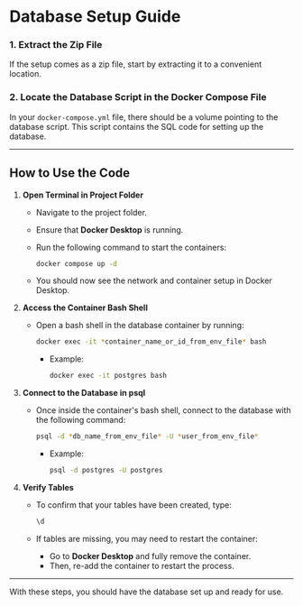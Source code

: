 # Database Setup Guide

### 1. Extract the Zip File
If the setup comes as a zip file, start by extracting it to a convenient location.

### 2. Locate the Database Script in the Docker Compose File
In your `docker-compose.yml` file, there should be a volume pointing to the database script. This script contains the SQL code for setting up the database.

---

## How to Use the Code

1. **Open Terminal in Project Folder**
   - Navigate to the project folder.
   - Ensure that **Docker Desktop** is running.
   - Run the following command to start the containers:

     ```bash
     docker compose up -d
     ```

   - You should now see the network and container setup in Docker Desktop.

2. **Access the Container Bash Shell**
   - Open a bash shell in the database container by running:

     ```bash
     docker exec -it *container_name_or_id_from_env_file* bash
     ```

     - Example:

       ```bash
       docker exec -it postgres bash
       ```

3. **Connect to the Database in psql**
   - Once inside the container's bash shell, connect to the database with the following command:

     ```bash
     psql -d *db_name_from_env_file* -U *user_from_env_file*
     ```

     - Example:

       ```bash
       psql -d postgres -U postgres
       ```

4. **Verify Tables**
   - To confirm that your tables have been created, type:

     ```sql
     \d
     ```

   - If tables are missing, you may need to restart the container:
     - Go to **Docker Desktop** and fully remove the container.
     - Then, re-add the container to restart the process.

---

With these steps, you should have the database set up and ready for use.
